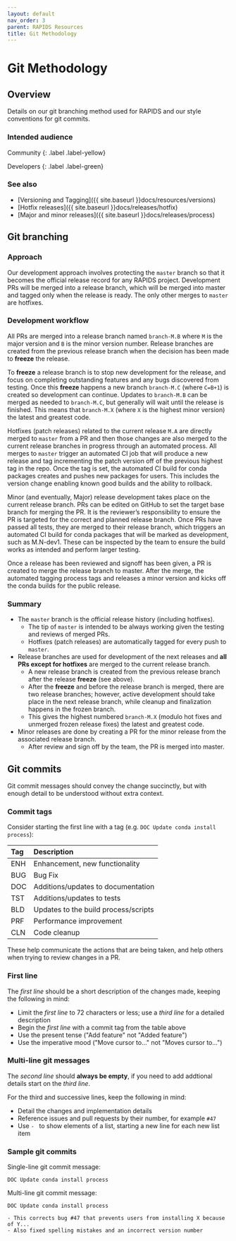 ```yaml
---
layout: default
nav_order: 3
parent: RAPIDS Resources
title: Git Methodology 
---
```


# Git Methodology

## Overview

Details on our git branching method used for RAPIDS and our style conventions for git commits.

### Intended audience

Community
{: .label .label-yellow}

Developers
{: .label .label-green}

### See also

* [Versioning and Tagging]({{ site.baseurl }}docs/resources/versions)
* [Hotfix releases]({{ site.baseurl }}docs/releases/hotfix)
* [Major and minor releases]({{ site.baseurl }}docs/releases/process)

## Git branching

### Approach

Our development approach involves protecting the `master` branch so that it becomes the official release record for any RAPIDS project. Development PRs will be merged into a release branch, which will be merged into master and tagged only when the release is ready. The only other merges to `master` are hotfixes.

### Development workflow

All PRs are merged into a release branch named `branch-M.B` where `M` is the major version and `B` is the minor version number. Release branches are created from the previous release branch when the decision has been made to **freeze** the release. 

To **freeze** a release branch is to stop new development for the release, and focus on completing outstanding features and any bugs discovered from testing. Once this **freeze** happens a new branch `branch-M.C` (where `C=B+1`) is created so development can continue. Updates to `branch-M.B` can be merged as needed to `branch-M.C`, but generally will wait until the release is finished. This means that `branch-M.X` (where `X` is the highest minor version) the latest and greatest code.

Hotfixes (patch releases) related to the current release `M.A` are directly merged to `master` from a PR and then those changes are also merged to the current release branches in progress through an automated process. All merges to `master` trigger an automated CI job that will produce a new release and tag incrementing the patch version off of the previous highest tag in the repo. Once the tag is set, the automated CI build for conda packages creates and pushes new packages for users. This includes the version change enabling known good builds and the ability to rollback.

Minor (and eventually, Major) release development takes place on the current release branch. PRs can be edited on GitHub to set the target base branch for merging the PR. It is the reviewer’s responsibility to ensure the PR is targeted for the correct and planned release branch. Once PRs have passed all tests, they are merged to their release branch, which triggers an automated CI build for conda packages that will be marked as development, such as M.N-dev1. These can be inspected by the team to ensure the build works as intended and perform larger testing.

Once a release has been reviewed and signoff has been given, a PR is created to merge the release branch to master. After the merge, the automated tagging process tags and releases a minor version and kicks off the conda builds for the public release.

### Summary

- The `master` branch is the official release history (including hotfixes).
  - The tip of `master` is intended to be always working given the testing and reviews of merged PRs.
  - Hotfixes (patch releases) are automatically tagged for every push to `master`.
- Release branches are used for development of the next releases and **all PRs except for hotfixes** are merged to the current release branch.
  - A new release branch is created from the previous release branch after the release **freeze** (see above).
  - After the **freeze** and before the release branch is merged, there are two release branches; however, active development should take place in the next release branch, while cleanup and finalization happens in the frozen branch.
  - This gives the highest numbered `branch-M.X` (modulo hot fixes and unmerged frozen release fixes) the latest and greatest code.
- Minor releases are done by creating a PR for the minor release from the associated release branch.
  - After review and sign off by the team, the PR is merged into master.

## Git commits

Git commit messages should convey the change succinctly, but with enough detail to be understood without extra context.

### Commit tags

Consider starting the first line with a tag (e.g. `DOC Update conda install process`):

| Tag | Description                          |
|:----|:-------------------------------------|
| ENH | Enhancement, new functionality       |
| BUG | Bug Fix                              |
| DOC | Additions/updates to documentation   |
| TST | Additions/updates to tests           |
| BLD | Updates to the build process/scripts |
| PRF | Performance improvement              |
| CLN | Code cleanup                         |

These help communicate the actions that are being taken, and help others when trying to review changes in a PR.

### First line

The *first line* should be a short description of the changes made, keeping the following in mind:
- Limit the *first line* to 72 characters or less; use a *third line* for a detailed description
- Begin the *first line* with a commit tag from the table above
- Use the present tense ("Add feature" not "Added feature")
- Use the imperative mood ("Move cursor to..." not "Moves cursor to...")

### Multi-line git messages

The *second line* should **always be empty**, if you need to add addtional details start on the *third line*.

For the third and successive lines, keep the following in mind:
- Detail the changes and implementation details
- Reference issues and pull requests by their number, for example `#47`
- Use `- ` to show elements of a list, starting a new line for each new list item

### Sample git commits

Single-line git commit message:
```
DOC Update conda install process
```

Multi-line git commit message:
```
DOC Update conda install process

- This corrects bug #47 that prevents users from installing X because of Y...
- Also fixed spelling mistakes and an incorrect version number
```
